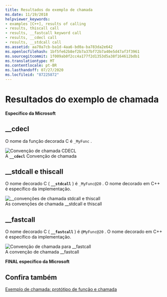 ```yaml
---
title: Resultados do exemplo de chamada
ms.date: 11/19/2018
helpviewer_keywords:
- examples [C++], results of calling
- results, thiscall call
- results, __fastcall keyword call
- results, __cdecl call
- results, __stdcall call
ms.assetid: aa70a7cb-ba1d-4aa6-bd0a-ba783da2e642
ms.openlocfilehash: 1bf5fe62b8ef2b7a37bf72b7a40e5d47af3f3961
ms.sourcegitcommit: 1f009ab0f2cc4a177f2d1353d5a38f164612bdb1
ms.translationtype: MT
ms.contentlocale: pt-BR
ms.lasthandoff: 07/27/2020
ms.locfileid: "87225872"
---
```

# <a name="results-of-calling-example"></a>Resultados do exemplo de chamada

**Específico da Microsoft**

## <a name="__cdecl"></a>__cdecl

O nome da função decorada C é `_MyFunc` .

![Convenção de chamada CDECL](../cpp/media/vc37i01.gif "Convenção de chamada CDECL") <br/>
A **`__cdecl`** Convenção de chamada

## <a name="__stdcall-and-thiscall"></a>__stdcall e thiscall

O nome decorado C ( **`__stdcall`** ) é `_MyFunc@20` . O nome decorado em C++ é específico da implementação.

![&#95;&#95;convenções de chamada stdcall e thiscall](../cpp/media/vc37i02.gif "&#95;&#95;convenções de chamada stdcall e thiscall") <br/>
As convenções de chamada __stdcall e thiscall

## <a name="__fastcall"></a>__fastcall

O nome decorado C ( **`__fastcall`** ) é `@MyFunc@20` . O nome decorado em C++ é específico da implementação.

![Convenção de chamada para &#95;&#95;fastcall](../cpp/media/vc37i03.gif "Convenção de chamada para &#95;&#95;fastcall") <br/>
A convenção de chamada __fastcall

**FINAL específico da Microsoft**

## <a name="see-also"></a>Confira também

[Exemplo de chamada: protótipo de função e chamada](../cpp/calling-example-function-prototype-and-call.md)
